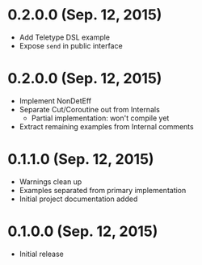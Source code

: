 # 0.2.0.0 (Sep. 12, 2015)

* Add Teletype DSL example
* Expose `send` in public interface

# 0.2.0.0 (Sep. 12, 2015)

* Implement NonDetEff
* Separate Cut/Coroutine out from Internals
  * Partial implementation: won't compile yet
* Extract remaining examples from Internal comments

# 0.1.1.0 (Sep. 12, 2015)

* Warnings clean up
* Examples separated from primary implementation
* Initial project documentation added

# 0.1.0.0 (Sep. 12, 2015)

* Initial release
